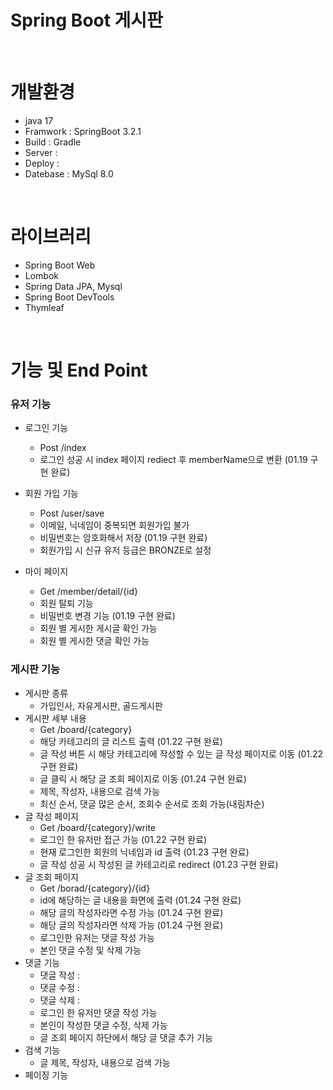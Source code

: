 # Spring Boot 게시판

<br>

# 개발환경
- java 17
- Framwork : SpringBoot 3.2.1
- Build : Gradle 
- Server :
- Deploy :
- Datebase : MySql 8.0

<br>

# 라이브러리
- Spring Boot Web
- Lombok
- Spring Data JPA, Mysql
- Spring Boot DevTools
- Thymleaf

<br>

#  기능 및 End Point
### 유저 기능
- 로그인 기능
  - Post /index
  - 로그인 성공 시 index 페이지 rediect 후 memberName으로 변환 (01.19 구현 완료)

- 회원 가입 기능
  - Post /user/save
  - 이메일, 닉네임이 중복되면 회원가입 불가
  - 비밀번호는 암호화해서 저장 (01.19 구현 완료)
  - 회원가입 시 신규 유저 등급은 BRONZE로 설정
 
- 마이 페이지
  - Get /member/detail/{id}
  - 회원 탈퇴 기능 
  - 비밀번호 변경 기능 (01.19 구현 완료)
  - 회원 별 게시한 게시글 확인 가능
  - 회원 별 게시한 댓글 확인 가능

### 게시판 기능
- 게시판 종류
  - 가입인사, 자유게시판, 골드게시판
- 게시판 세부 내용
  - Get /board/{category}
  - 해당 카테고리의 글 리스트 출력 (01.22 구현 완료)
  - 글 작성 버튼 시 해당 카테고리에 작성할 수 있는 글 작성 페이지로 이동 (01.22 구현 완료)
  - 글 클릭 시 해당 글 조회 페이지로 이동 (01.24 구현 완료)
  - 제목, 작성자, 내용으로 검색 가능
  - 최신 순서, 댓글 많은 순서, 조회수 순서로 조회 가능(내림차순)
- 글 작성 페이지
  - Get /board/{category}/write
  - 로그인 한 유저만 접근 가능 (01.22 구현 완료)
  - 현재 로그인한 회원의 닉네임과 id 출력 (01.23 구현 완료)
  - 글 작성 성공 시 작성된 글 카테고리로 redirect (01.23 구현 완료)
- 글 조회 페이지
  - Get /borad/{category}/{id}
  - id에 해당하는 글 내용을 화면에 출력 (01.24 구현 완료)
  - 해당 글의 작성자라면 수정 가능 (01.24 구현 완료)
  - 해당 글의 작성자라면 삭제 가능 (01.24 구현 완료)
  - 로그인한 유저는 댓글 작성 가능
  - 본인 댓글 수정 및 삭제 가능
- 댓글 기능
  - 댓글 작성 :
  - 댓글 수정 :
  - 댓글 삭제 :
  - 로그인 한 유저만 댓글 작성 가능
  - 본인이 작성한 댓글 수정, 삭제 가능
  - 글 조회 페이지 하단에서 해당 글 댓글 추가 기능
- 검색 기능
  - 글 제목, 작성자, 내용으로 검색 가능
- 페이징 기능
  
